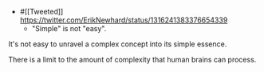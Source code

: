 - #[[Tweeted]] https://twitter.com/ErikNewhard/status/1316241383376654339
    - "Simple" is not "easy".

It's not easy to unravel a complex concept into its simple essence.

There is a limit to the amount of complexity that human brains can process.
